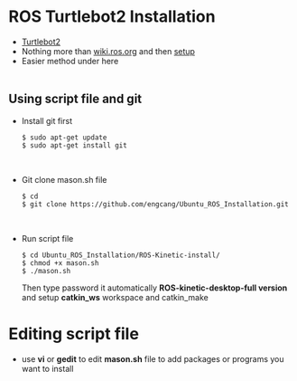 # ROS Turtlebot2 Installation
+ [Turtlebot2](https://www.turtlebot.com/turtlebot2/)
+ Nothing more than [wiki.ros.org](http://wiki.ros.org/kinetic/Installation/Ubuntu) and then [setup](http://wiki.ros.org/ROS/Tutorials/InstallingandConfiguringROSEnvironment)
+ Easier method under here
</br></br>

## Using script file and git
+ Install git first
  ~~~
  $ sudo apt-get update
  $ sudo apt-get install git
  ~~~
  
  </br>
+ Git clone mason.sh file
  ~~~
  $ cd
  $ git clone https://github.com/engcang/Ubuntu_ROS_Installation.git
  ~~~
  
  </br>
+ Run script file
  ~~~
  $ cd Ubuntu_ROS_Installation/ROS-Kinetic-install/
  $ chmod +x mason.sh
  $ ./mason.sh
  ~~~
  Then type password it automatically **ROS-kinetic-desktop-full version** and setup **catkin_ws** workspace and catkin_make
  </br>


# Editing script file
+ use **vi** or **gedit** to edit **mason.sh** file to add packages or programs you want to install
